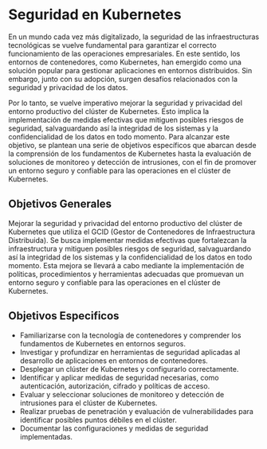 # Seguridad en Kubernetes

En un mundo cada vez más digitalizado, la seguridad de las infraestructuras tecnológicas se vuelve fundamental para garantizar el correcto funcionamiento de las operaciones empresariales. En este sentido, los entornos de contenedores, como Kubernetes, han emergido como una solución popular para gestionar aplicaciones en entornos distribuidos. Sin embargo, junto con su adopción, surgen desafíos relacionados con la seguridad y privacidad de los datos.

Por lo tanto, se vuelve imperativo mejorar la seguridad y privacidad del entorno productivo del clúster de Kubernetes. Esto implica la implementación de medidas efectivas que mitiguen posibles riesgos de seguridad, salvaguardando así la integridad de los sistemas y la confidencialidad de los datos en todo momento. Para alcanzar este objetivo, se plantean una serie de objetivos específicos que abarcan desde la comprensión de los fundamentos de Kubernetes hasta la evaluación de soluciones de monitoreo y detección de intrusiones, con el fin de promover un entorno seguro y confiable para las operaciones en el clúster de Kubernetes.

## Objetivos Generales

Mejorar la seguridad y privacidad del entorno productivo del clúster de Kubernetes que utiliza el GCID (Gestor de Contenedores de Infraestructura Distribuida). Se busca implementar medidas efectivas que fortalezcan la infraestructura y mitiguen posibles riesgos de seguridad, salvaguardando así la integridad de los sistemas y la confidencialidad de los datos en todo momento. Esta mejora se llevará a cabo mediante la implementación de políticas, procedimientos y herramientas adecuadas que promuevan un entorno seguro y confiable para las operaciones en el clúster de Kubernetes.

## Objetivos Especificos
- Familiarizarse con la tecnología de contenedores y comprender los fundamentos de Kubernetes en entornos seguros.
- Investigar y profundizar en herramientas de seguridad aplicadas al desarrollo de aplicaciones en entornos de contenedores.
- Desplegar un clúster de Kubernetes y configurarlo correctamente.
- Identificar y aplicar medidas de seguridad necesarias, como autenticación, autorización, cifrado y políticas de acceso.
- Evaluar y seleccionar soluciones de monitoreo y detección de intrusiones para el clúster de Kubernetes.
- Realizar pruebas de penetración y evaluación de vulnerabilidades para identificar posibles puntos débiles en el clúster.
- Documentar las configuraciones y medidas de seguridad implementadas.
